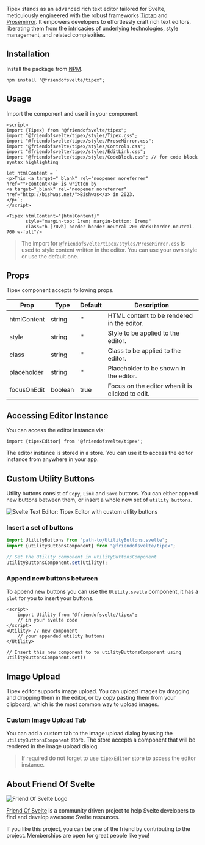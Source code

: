 Tipex stands as an advanced rich text editor tailored for Svelte, meticulously engineered with the robust frameworks [Tiptap](https://tiptap.dev/) and [Prosemirror](https://prosemirror.net/). It empowers developers to effortlessly craft rich text editors, liberating them from the intricacies of underlying technologies, style management, and related complexities.

Installation
------------

Install the package from [NPM](https://www.npmjs.com/package/@friendofsvelte/tipex).

```shell
npm install "@friendofsvelte/tipex";
```

Usage
-----

Import the component and use it in your component.

```sveltehtml
<script>
import {Tipex} from "@friendofsvelte/tipex";
import "@friendofsvelte/tipex/styles/Tipex.css";
import "@friendofsvelte/tipex/styles/ProseMirror.css";
import "@friendofsvelte/tipex/styles/Controls.css";
import "@friendofsvelte/tipex/styles/EditLink.css";
import "@friendofsvelte/tipex/styles/CodeBlock.css"; // for code block syntax highlighting

let htmlContent = `
<p>This <a target="_blank" rel="noopener noreferrer" href="">content</a> is written by
<a target="_blank" rel="noopener noreferrer" href="http://bishwas.net/">Bishwas</a> in 2023.
</p>`;
</script>

<Tipex htmlContent="{htmlContent}"
       style="margin-top: 1rem; margin-bottom: 0rem;"
       class="h-[70vh] border border-neutral-200 dark:border-neutral-700 w-full"/>

```

> The import for `@friendofsvelte/tipex/styles/ProseMirror.css` is used to style content written in the editor. You can use your own style or use the default one.

Props
-----

Tipex component accepts following props.

| Prop | Type | Default | Description |
| --- | --- | --- | --- |
| htmlContent | string | '' | HTML content to be rendered in the editor. |
| style | string | '' | Style to be applied to the editor. |
| class | string | '' | Class to be applied to the editor. |
| placeholder | string | '' | Placeholder to be shown in the editor. |
| focusOnEdit | boolean | true | Focus on the editor when it is clicked to edit. |

Accessing Editor Instance
-------------------------

You can access the editor instance via:

```
import {tipexEditor} from '@friendofsvelte/tipex';
```

The editor instance is stored in a store. You can use it to access the editor instance from anywhere in your app.

Custom Utility Buttons
----------------------

Utility buttons consist of `Copy`, `Link` and `Save` buttons. You can either append new buttons between them, or insert a whole new set of `utility buttons`.

![Svelte Text Editor: Tipex Editor with custom utility buttons](https://github.com/friendofsvelte/tipex/assets/42182303/c6feb3c0-9ed8-4f9e-88d2-42b7895a72a8)

### Insert a set of buttons

```javascript
import UtilityButtons from "path-to/UtilityButtons.svelte";
import {utilityButtonsComponent} from "@friendofsvelte/tipex";

// Set the Utility component in utilityButtonsComponent
utilityButtonsComponent.set(Utility);
```

### Append new buttons between

To append new buttons you can use the `Utility.svelte` component, it has a `slot` for you to insert your buttons.

```sveltehtml
<script>
    import Utility from "@friendofsvelte/tipex";
    // in your svelte code
</script>
<Utility> // new component
    // your appended utility buttons
</Utility>

// Insert this new component to to utilityButtonsComponent using utilityButtonsComponent.set()
```

Image Upload
------------

Tipex editor supports image upload. You can upload images by dragging and dropping them in the editor, or by copy pasting them from your clipboard, which is the most common way to upload images.

### Custom Image Upload Tab

You can add a custom tab to the image upload dialog by using the `utilityButtonsComponent` store. The store accepts a component that will be rendered in the image upload dialog.

> If required do not forget to use `tipexEditor` store to access the editor instance.

About Friend Of Svelte
----------------------

![Friend Of Svelte Logo](https://avatars.githubusercontent.com/u/143795012?s=200&v=4)

[Friend Of Svelte](https://github.com/friendofsvelte) is a community driven project to help Svelte developers to find and develop awesome Svelte resources.

If you like this project, you can be one of the friend by contributing to the project. Memberships are open for great people like you!
